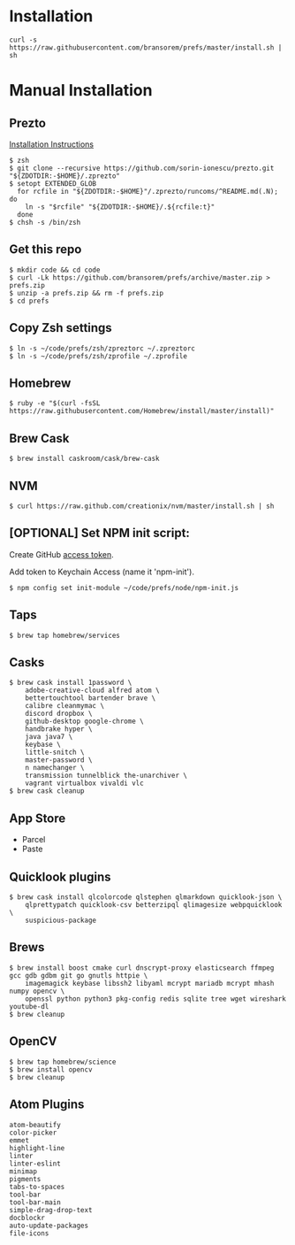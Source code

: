 # Installation

    curl -s https://raw.githubusercontent.com/bransorem/prefs/master/install.sh | sh


# Manual Installation

## Prezto

[Installation Instructions](https://github.com/sorin-ionescu/prezto)

```
$ zsh
$ git clone --recursive https://github.com/sorin-ionescu/prezto.git "${ZDOTDIR:-$HOME}/.zprezto"
$ setopt EXTENDED_GLOB
  for rcfile in "${ZDOTDIR:-$HOME}"/.zprezto/runcoms/^README.md(.N); do
    ln -s "$rcfile" "${ZDOTDIR:-$HOME}/.${rcfile:t}"
  done
$ chsh -s /bin/zsh
```

## Get this repo

    $ mkdir code && cd code
    $ curl -Lk https://github.com/bransorem/prefs/archive/master.zip > prefs.zip
    $ unzip -a prefs.zip && rm -f prefs.zip
    $ cd prefs

## Copy Zsh settings

    $ ln -s ~/code/prefs/zsh/zpreztorc ~/.zpreztorc
    $ ln -s ~/code/prefs/zsh/zprofile ~/.zprofile

## Homebrew

    $ ruby -e "$(curl -fsSL https://raw.githubusercontent.com/Homebrew/install/master/install)"

## Brew Cask

    $ brew install caskroom/cask/brew-cask

## NVM

    $ curl https://raw.github.com/creationix/nvm/master/install.sh | sh

## [OPTIONAL] Set NPM init script:

Create GitHub [access token](https://github.com/settings/tokens).

Add token to Keychain Access (name it 'npm-init').

    $ npm config set init-module ~/code/prefs/node/npm-init.js

## Taps

    $ brew tap homebrew/services

## Casks

```
$ brew cask install 1password \
    adobe-creative-cloud alfred atom \
    bettertouchtool bartender brave \
    calibre cleanmymac \
    discord dropbox \
    github-desktop google-chrome \
    handbrake hyper \
    java java7 \
    keybase \
    little-snitch \
    master-password \
    n namechanger \
    transmission tunnelblick the-unarchiver \
    vagrant virtualbox vivaldi vlc
$ brew cask cleanup
```

## App Store

- Parcel
- Paste

## Quicklook plugins

```
$ brew cask install qlcolorcode qlstephen qlmarkdown quicklook-json \
    qlprettypatch quicklook-csv betterzipql qlimagesize webpquicklook \
    suspicious-package
```

## Brews

```
$ brew install boost cmake curl dnscrypt-proxy elasticsearch ffmpeg gcc gdb gdbm git go gnutls httpie \
    imagemagick keybase libssh2 libyaml mcrypt mariadb mcrypt mhash numpy opencv \
    openssl python python3 pkg-config redis sqlite tree wget wireshark youtube-dl
$ brew cleanup
```

## OpenCV

```
$ brew tap homebrew/science
$ brew install opencv
$ brew cleanup
```

## Atom Plugins

```
atom-beautify
color-picker
emmet
highlight-line
linter
linter-eslint
minimap
pigments
tabs-to-spaces
tool-bar
tool-bar-main
simple-drag-drop-text
docblockr
auto-update-packages
file-icons
```
